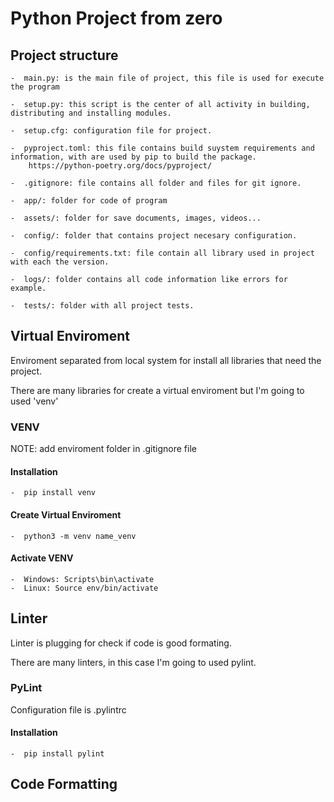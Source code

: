 # **Python Project from zero**

## **Project structure**

	-  main.py: is the main file of project, this file is used for execute the program

	-  setup.py: this script is the center of all activity in building, distributing and installing modules.

	-  setup.cfg: configuration file for project.

	-  pyproject.toml: this file contains build suystem requirements and information, with are used by pip to build the package. 
		https://python-poetry.org/docs/pyproject/ 

	-  .gitignore: file contains all folder and files for git ignore.

	-  app/: folder for code of program
	
	-  assets/: folder for save documents, images, videos...
	
	-  config/: folder that contains project necesary configuration.

	-  config/requirements.txt: file contain all library used in project with each the version.

	-  logs/: folder contains all code information like errors for example.

	-  tests/: folder with all project tests.


## **Virtual Enviroment**

Enviroment separated from local system for install all libraries that need the project.

There are many libraries for create a virtual enviroment but I'm going to used 'venv'

### **VENV**
NOTE: add enviroment folder in .gitignore file


#### **Installation**

	-  pip install venv

#### **Create Virtual Enviroment**

	-  python3 -m venv name_venv

#### **Activate VENV**
	
	-  Windows: Scripts\bin\activate
	-  Linux: Source env/bin/activate

## **Linter**

Linter is plugging for check if code is good formating.

There are many linters, in this case I'm going to used pylint.

### **PyLint**

Configuration file is .pylintrc

#### **Installation**

	-  pip install pylint

## **Code Formatting**


